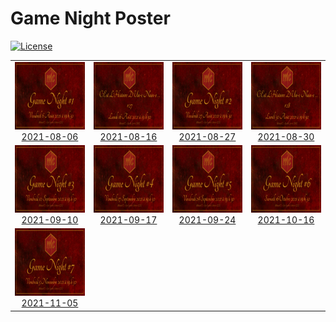 
<!-- README.md is generated from README.Rmd. Please edit that file -->

# Game Night Poster

<!-- badges: start -->

[![License](https://img.shields.io/github/license/mcanouil/game-night)](LICENSE)
<!-- badges: end -->

<table>
<tr>
<td align="center">
<img alt="Poster for 2021-08-06 game night" src="thumbs/2021-08-06.png" width="192" height="108" /><br /><a href="posters/2021-08-06">2021-08-06</a>
</td>
<td align="center">
<img alt="Poster for 2021-08-16 game night" src="thumbs/2021-08-16.png" width="192" height="108" /><br /><a href="posters/2021-08-16">2021-08-16</a>
</td>
<td align="center">
<img alt="Poster for 2021-08-27 game night" src="thumbs/2021-08-27.png" width="192" height="108" /><br /><a href="posters/2021-08-27">2021-08-27</a>
</td>
<td align="center">
<img alt="Poster for 2021-08-30 game night" src="thumbs/2021-08-30.png" width="192" height="108" /><br /><a href="posters/2021-08-30">2021-08-30</a>
</td>
</tr>
<tr>
<td align="center">
<img alt="Poster for 2021-09-10 game night" src="thumbs/2021-09-10.png" width="192" height="108" /><br /><a href="posters/2021-09-10">2021-09-10</a>
</td>
<td align="center">
<img alt="Poster for 2021-09-17 game night" src="thumbs/2021-09-17.png" width="192" height="108" /><br /><a href="posters/2021-09-17">2021-09-17</a>
</td>
<td align="center">
<img alt="Poster for 2021-09-24 game night" src="thumbs/2021-09-24.png" width="192" height="108" /><br /><a href="posters/2021-09-24">2021-09-24</a>
</td>
<td align="center">
<img alt="Poster for 2021-10-16 game night" src="thumbs/2021-10-16.png" width="192" height="108" /><br /><a href="posters/2021-10-16">2021-10-16</a>
</td>
</tr>
<tr>
<td align="center">
<img alt="Poster for 2021-11-05 game night" src="thumbs/2021-11-05.png" width="192" height="108" /><br /><a href="posters/2021-11-05">2021-11-05</a>
</td>
</tr>
</table>
